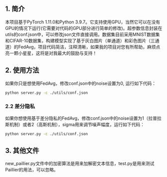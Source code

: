 ## 1. 简介
本项目基于PyTorch 1.11.0和Python 3.9.7。它支持使用GPU，当然它可以在没有GPU的情况下运行(它需要对代码的GPU部分进行简单的修改)。超参数信息封装在utils的conf.json中，可以修改json文件直接调用。数据集目前采用MNIST数据集和CIFAR-10数据集，构建模型实现了基于灰白图片（单通道）和彩色图片（三通道）的FedAvg，项目代码简洁，注释清晰，如果我的项目对您有所帮助，麻烦点亮一颗小星星，这将是对我最大的鼓励与支持！

## 2. 使用方法
如果你只是想使用FedAvg，修改conf.json中的noise设置为0, 运行如下代码：
```bash
python server.py -c ./utils/conf.json
```
### 2.2 差分隐私
如果你想使用基于差分隐私的FedAvg，修改conf.json中的noise设置为1（拉普拉斯机制）或者2（高斯机制），sigma用来调节噪声幅度，运行如下代码：
```bash
python server.py -c ./utils/conf.json
```

## 3. 其他文件
new_paillier.py文件中的加密算法是用来加解密文本信息，test.py是用来测试Paillier的用法，可以忽略。
